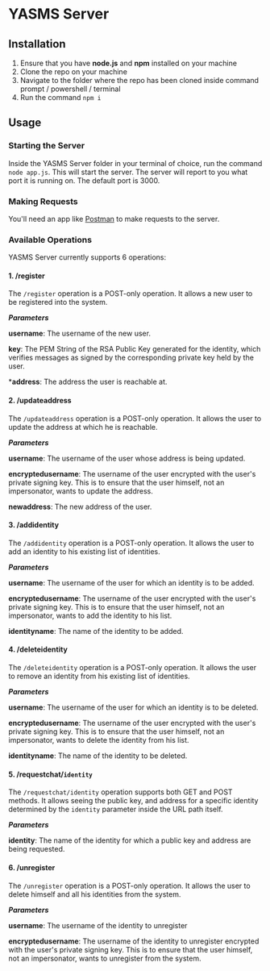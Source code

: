 # YASMS Server
## Installation
1. Ensure that you have **node.js** and **npm** installed on your machine
2. Clone the repo on your machine
3. Navigate to the folder where the repo has been cloned inside command prompt / powershell / terminal
4. Run the command `npm i`
## Usage
### Starting the Server
Inside the YASMS Server folder in your terminal of choice, run the command `node app.js`. This will start the server.
The server will report to you what port it is running on. The default port is 3000.
### Making Requests
You'll need an app like [Postman](https://www.getpostman.com/) to make requests to the server.
### Available Operations
YASMS Server currently supports 6 operations:
#### 1. /register
The `/register` operation is a POST-only operation. It allows a new user to be registered into the system.

**_Parameters_**

**username**: The username of the new user.

**key**: The PEM String of the RSA Public Key generated for the identity, which verifies messages as signed by the corresponding private key held by the user.

***address**: The address the user is reachable at.
#### 2. /updateaddress
The `/updateaddress` operation is a POST-only operation. It allows the user to update the address at which he is reachable.

**_Parameters_**

**username**: The username of the user whose address is being updated.

**encryptedusername**: The username of the user encrypted with the user's private signing key. This is to ensure that the user himself, not an impersonator, wants to update the address.

**newaddress**: The new address of the user.
#### 3. /addidentity
The `/addidentity` operation is a POST-only operation. It allows the user to add an identity to his existing list of identities.

**_Parameters_**

**username**: The username of the user for which an identity is to be added.

**encryptedusername**: The username of the user encrypted with the user's private signing key. This is to ensure that the user himself, not an impersonator, wants to add the identity to his list.

**identityname**: The name of the identity to be added.
#### 4. /deleteidentity
The `/deleteidentity` operation is a POST-only operation. It allows the user to remove an identity from his existing list of identities.

**_Parameters_**

**username**: The username of the user for which an identity is to be deleted.

**encryptedusername**: The username of the user encrypted with the user's private signing key. This is to ensure that the user himself, not an impersonator, wants to delete the identity from his list.

**identityname**: The name of the identity to be deleted.
#### 5. /requestchat/`identity`
The `/requestchat/identity` operation supports both GET and POST methods. It allows seeing the public key, and address for a specific identity determined by the `identity` parameter inside the URL path itself.

**_Parameters_**

**identity**: The name of the identity for which a public key and address are being requested.
#### 6. /unregister
The `/unregister` operation is a POST-only operation. It allows the user to delete himself and all his identities from the system.

**_Parameters_**

**username**: The username of the identity to unregister

**encryptedusername**: The username of the identity to unregister encrypted with the user's private signing key. This is to ensure that the user himself, not an impersonator, wants to unregister from the system.